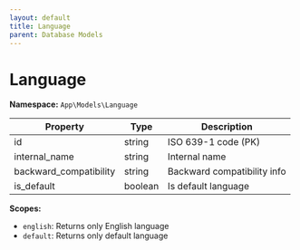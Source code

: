```yaml
---
layout: default
title: Language
parent: Database Models
---
```

# Language

**Namespace:** `App\Models\Language`

| Property               | Type    | Description                 |
| ---------------------- | ------- | --------------------------- |
| id                     | string  | ISO 639-1 code (PK)         |
| internal_name          | string  | Internal name               |
| backward_compatibility | string  | Backward compatibility info |
| is_default             | boolean | Is default language         |

**Scopes:**

- `english`: Returns only English language
- `default`: Returns only default language
